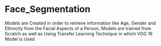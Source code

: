 # Face_Segmentation
Models are Created in order to retrieve information like Age, Gender and Ethnicity from the Facial Aspects of a Person, Models are trained from Scratch as well as Using Transfer Learning Technique in which VGG 16 Model is Used 
